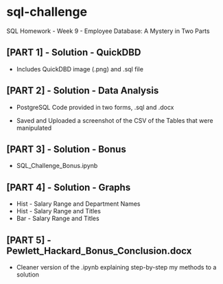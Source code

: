 # sql-challenge

SQL Homework - Week 9 - Employee Database: A Mystery in Two Parts

## [PART 1] - Solution - QuickDBD

- Includes QuickDBD image (.png) and .sql file

## [PART 2] - Solution - Data Analysis

- PostgreSQL Code provided in two forms, .sql and .docx

- Saved and Uploaded a screenshot of the CSV of the Tables that were manipulated

## [PART 3] - Solution - Bonus

- SQL_Challenge_Bonus.ipynb

## [PART 4] - Solution - Graphs
  
- Hist - Salary Range and Department Names
- Hist - Salary Range and Titles
- Bar - Salary Range and Titles

## [PART 5] - Pewlett_Hackard_Bonus_Conclusion.docx

- Cleaner version of the .ipynb explaining step-by-step my methods to a solution
